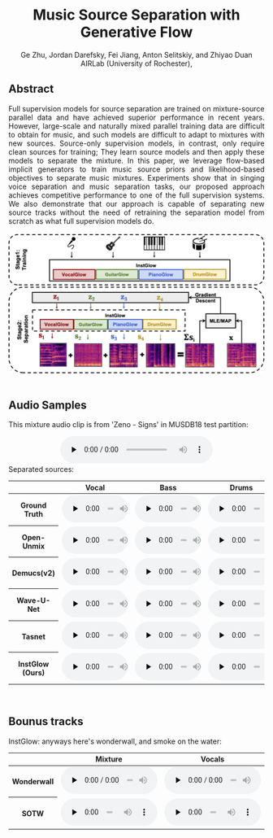 # <center>Music Source Separation with Generative Flow</center>

<center>Ge Zhu, Jordan Darefsky, Fei Jiang, Anton Selitskiy, and Zhiyao Duan</center>
<center>AIRLab (University of Rochester), </center>

## Abstract

<div style="text-align: justify"> Full supervision models for source separation are trained on mixture-source parallel data and have achieved superior performance in recent years. However, large-scale and naturally mixed parallel training data are difficult to obtain for music, and such models are difficult to adapt to mixtures with new sources. Source-only supervision models, in contrast, only require clean sources for training; They learn source models and then apply these models to separate the mixture. In this paper, we leverage flow-based implicit generators to train music source priors and likelihood-based objectives to separate music mixtures. Experiments show that in singing voice separation and music separation tasks, our proposed approach achieves competitive performance to one of the full supervision systems. We also demonstrate that our approach is capable of separating new source tracks without the need of retraining the separation model from scratch as what full supervision models do. </div> 

<br>
<center><img src="images/diagram.png" width="600"></center>
<br>

## Audio Samples

<div style="text-align: justify"> This mixture audio clip is from 'Zeno - Signs' in MUSDB18 test partition: </div> 
<p style="margin-bottom : 6px;">
</p>
<center><audio controls="" preload="none">
  <source src="demo/mixture-1.wav">
</audio></center>
<div style="text-align: justify"> Separated sources: </div> 
<p style="margin-bottom : 6px;">
</p>
<table align="center">
  <thead>
    <tr>
      <th> </th>
      <th>Vocal</th>
      <th>Bass</th>
      <th>Drums</th>
      <th>Other</th>
    </tr>
  </thead>
  <tbody>
    <tr>
      <th>Ground Truth</th>
      <td><audio controls="" preload="none" style="width: 130px;">
            <source src="demo/GT/vocals_cut.wav"></audio></td>
      <td><audio controls="" preload="none" style="width: 130px;">
            <source src="demo/GT/bass_cut.wav"></audio></td>
      <td><audio controls="" preload="none" style="width: 130px;">
            <source src="demo/GT/drums_cut.wav"></audio></td>
      <td><audio controls="" preload="none" style="width: 130px;">
            <source src="demo/GT/other_cut.wav"></audio></td>
    </tr>
    <tr>
      <th>Open-Unmix</th>
      <td><audio controls="" preload="none" style="width: 130px;">
            <source src="demo/openunmix/1_vocals_22k_cut.wav"></audio></td>
      <td><audio controls="" preload="none" style="width: 130px;">
            <source src="demo/openunmix/1_bass_22k_cut.wav"></audio></td>
      <td><audio controls="" preload="none" style="width: 130px;">
            <source src="demo/openunmix/1_drums_22k_cut.wav"></audio></td>
      <td><audio controls="" preload="none" style="width: 130px;">
            <source src="demo/openunmix/1_other_22k_cut.wav"></audio></td>
    </tr>
    <tr>
      <th>Demucs(v2)</th>
      <td><audio controls="" preload="none" style="width: 130px;">
            <source src="demo/demucs/vocals_22k_cut.wav"></audio></td>
      <td><audio controls="" preload="none" style="width: 130px;">
            <source src="demo/demucs/bass_22k_cut.wav"></audio></td>
      <td><audio controls="" preload="none" style="width: 130px;">
            <source src="demo/demucs/drums_22k_cut.wav"></audio></td>
      <td><audio controls="" preload="none" style="width: 130px;">
            <source src="demo/demucs/other_22k_cut.wav"></audio></td>
    </tr>
    <tr>
      <th>Wave-U-Net</th>
      <td><audio controls="" preload="none" style="width: 130px;">
            <source src="demo/waveunet/mixture-1_vocals_22k_cut.wav"></audio></td>
      <td><audio controls="" preload="none" style="width: 130px;">
            <source src="demo/waveunet/mixture-1_bass_22k_cut.wav"></audio></td>
      <td><audio controls="" preload="none" style="width: 130px;">
            <source src="demo/waveunet/mixture-1_drums_22k_cut.wav"></audio></td>
      <td><audio controls="" preload="none" style="width: 130px;">
            <source src="demo/waveunet/mixture-1_other_22k_cut.wav"></audio></td>
    </tr>
    <tr>
      <th>Tasnet</th>
      <td><audio controls="" preload="none" style="width: 130px;">
            <source src="demo/tasnet/vocals_22k_cut.wav"></audio></td>
      <td><audio controls="" preload="none" style="width: 130px;">
            <source src="demo/tasnet/bass_22k_cut.wav"></audio></td>
      <td><audio controls="" preload="none" style="width: 130px;">
            <source src="demo/tasnet/drums_22k_cut.wav"></audio></td>
      <td><audio controls="" preload="none" style="width: 130px;">
            <source src="demo/tasnet/other_22k_cut.wav"></audio></td>
    </tr>
    <tr>
      <th>InstGlow (Ours)</th>
      <td><audio controls="" preload="none" style="width: 130px;">
            <source src="demo/instGlow/vocals_cut.wav"></audio></td>
      <td><audio controls="" preload="none" style="width: 130px;">
            <source src="demo/instGlow/bass_cut.wav"></audio></td>
      <td><audio controls="" preload="none" style="width: 130px;">
            <source src="demo/instGlow/drums_cut.wav"></audio></td>
      <td><audio controls="" preload="none" style="width: 130px;">
            <source src="demo/instGlow/other_cut.wav"></audio></td>
    </tr>
  </tbody>
</table>
<br>

## Bounus tracks
<div style="text-align: justify">InstGlow: anyways here's wonderwall, and smoke on the water: </div> 
<p style="margin-bottom : 6px;">
</p>
<table align="center">
  <thead>
    <tr>
      <th> </th>
      <th>Mixture</th>
      <th>Vocals</th>
      <th>Accompaniment</th>
    </tr>
  </thead>
  <tbody>
    <tr>
      <th>Wonderwall</th>
      <td><audio controls="" preload="none" style="width: 190px;">
            <source src="demo/ww.wav"></audio></td>
      <td><audio controls="" preload="none" style="width: 190px;">
            <source src="demo/instGlow/ww_vocals.wav"></audio></td>
      <td><audio controls="" preload="none" style="width: 190px;">
            <source src="demo/instGlow/ww_acc.wav"></audio></td>
    </tr>
    <tr>
    <th>SOTW</th>
      <td><audio controls="" preload="none" style="width: 190px;">
            <source src="demo/sotw.wav"></audio></td>
      <td><audio controls="" preload="none" style="width: 190px;">
            <source src="demo/instGlow/sotw_vocals.wav"></audio></td>
      <td><audio controls="" preload="none" style="width: 190px;">
            <source src="demo/instGlow/sotw_acc.wav"></audio></td>
    </tr>
  </tbody>
</table>